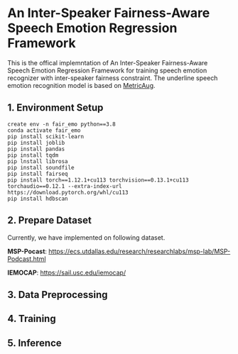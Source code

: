 # An Inter-Speaker Fairness-Aware Speech Emotion Regression Framework
This is the offical implemntation of An Inter-Speaker Fairness-Aware Speech Emotion Regression Framework for training speech emotion recognizer with inter-speaker fairness constraint.
The underline speech emotion recognition model is based on [MetricAug](https://github.com/crowpeter/MetricAug).
## 1. Environment Setup
```
create env -n fair_emo python==3.8
conda activate fair_emo
pip install scikit-learn  
pip install joblib  
pip install pandas  
pip install tqdm  
pip lnstall librosa  
pip install soundfile  
pip install fairseq  
pip install torch==1.12.1+cu113 torchvision==0.13.1+cu113 torchaudio==0.12.1 --extra-index-url https://download.pytorch.org/whl/cu113  
pip install hdbscan
```
## 2. Prepare Dataset
Currently, we have implemented on following dataset.

**MSP-Pocast**: <https://ecs.utdallas.edu/research/researchlabs/msp-lab/MSP-Podcast.html>  

**IEMOCAP**: <https://sail.usc.edu/iemocap/>
## 3. Data Preprocessing
## 4. Training
## 5. Inference
